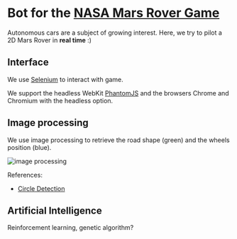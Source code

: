 # Bot for the [NASA Mars Rover Game](https://mars.nasa.gov/gamee-rover/)

Autonomous cars are a subject of growing interest. Here, we try to pilot a 2D Mars Rover in **real time** :)

## Interface

We use [Selenium](http://www.seleniumhq.org/) to interact with game.

We support the headless WebKit [PhantomJS](http://phantomjs.org/) and the browsers Chrome and Chromium with the headless option.

## Image processing

We use image processing to retrieve the road shape (green) and the wheels position (blue).

![image processing](https://github.com/louisabraham/MarsRover/blob/master/screenshot.png?raw=true)

References:

- [Circle Detection](http://www.cs.utah.edu/~sshankar/cs6640/project5/circle.html)

## Artificial Intelligence

Reinforcement learning, genetic algorithm?